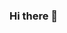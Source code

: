 ### Hi there 👋

<!--
**rodvind/rodvind** is a ✨ _special_ ✨ repository because its `README.md` (this file) appears on your GitHub profile.

Here are some ideas to get you started:

- 🔭 I’m currently working on DevOps by utilizing clouds, ML/AI, frontend, and backend technologies
- 🌱 I’m currently learning DevOps and ML
- 👯 I’m looking to collaborate on DevOps and ML projects
- 💬 Ask me about my background and the new technology adn Science
- 📫 How to reach me: rodvind.io
- 😄 Pronouns: ...
- ⚡ Fun fact: I used to be a Geneticist and a data scientist
-->
